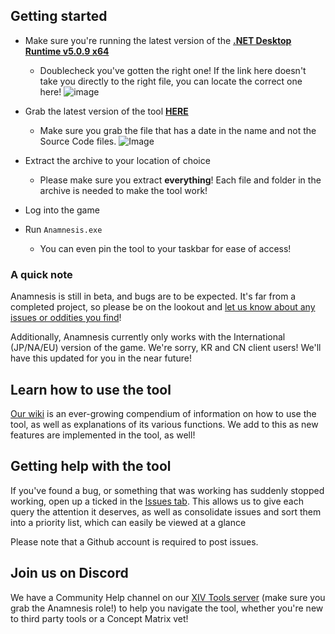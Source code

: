 ## Getting started

- Make sure you're running the latest version of the [**.NET Desktop Runtime v5.0.9 x64**](https://dotnet.microsoft.com/download/dotnet/thank-you/runtime-desktop-5.0.9-windows-x64-installer)
    - Doublecheck you've gotten the right one! If the link here doesn't take you directly to the right file, you can locate the correct one here!
![image](https://user-images.githubusercontent.com/56663405/121838744-dbc71300-cd1b-11eb-95c6-609a265689d6.png)

- Grab the latest version of the tool [**HERE**](https://github.com/imchillin/Anamnesis/releases/latest)
    - Make sure you grab the file that has a date in the name and not the Source Code files.
![Image](https://cdn.discordapp.com/attachments/748603327373377676/850317503631720488/unknown.png)

- Extract the archive to your location of choice
    - Please make sure you extract __everything__! Each file and folder in the archive is needed to make the tool work!
- Log into the game

- Run `Anamnesis.exe`
    - You can even pin the tool to your taskbar for ease of access!

### A quick note

Anamnesis is still in beta, and bugs are to be expected. It's far from a completed project, so please be on the lookout and [let us know about any issues or oddities you find](https://github.com/imchillin/Anamnesis/issues)!

Additionally, Anamnesis currently only works with the International (JP/NA/EU) version of the game. We're sorry, KR and CN client users! We'll have this updated for you in the near future!

## Learn how to use the tool

[Our wiki](https://github.com/imchillin/Anamnesis/wiki) is an ever-growing compendium of information on how to use the tool, as well as explanations of its various functions. We add to this as new features are implemented in the tool, as well!

## Getting help with the tool

If you've found a bug, or something that was working has suddenly stopped working, open up a ticked in the [Issues tab](https://github.com/imchillin/Anamnesis/issues). This allows us to give each query the attention it deserves, as well as consolidate issues and sort them into a priority list, which can easily be viewed at a glance

Please note that a Github account is required to post issues.

## Join us on Discord

We have a Community Help channel on our [XIV Tools server](https://discord.gg/KvGJCCnG8t) (make sure you grab the Anamnesis role!) to help you navigate the tool, whether you're new to third party tools or a Concept Matrix vet!
